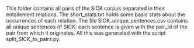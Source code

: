 This folder contains all pairs of the SICK corpus separated in their entailement relations.
The short_stats.txt holds some basic stats about the occurrences of each relation.
The file SICK_unique_sentences.csv contains all unique sentences of SICK: each sentence is given
with the pair_id of the pair from which it originates.
All this was generated with the script split_SICK_to_pairs.py.
